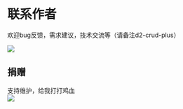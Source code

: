 # 联系作者

欢迎bug反馈，需求建议，技术交流等（请备注d2-crud-plus）

![](http://d2p.file.docmirror.cn/greper/contact.png)

## 捐赠
支持维护，给我打打鸡血  
![](http://d2p.file.docmirror.cn/greper/donate.jpg-400_400)


